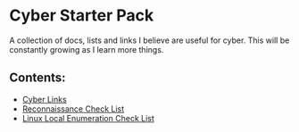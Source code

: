 # Cyber Starter Pack
A collection of docs, lists and links I believe are useful for cyber.
This will be constantly growing as I learn more things.

## Contents:
- [Cyber Links](https://github.com/JamesB9/Cyber-Starter-Pack/blob/main/Cyber%20Links.md)
- [Reconnaissance Check List](https://github.com/JamesB9/Cyber-Starter-Pack/blob/main/Check%20Lists/Enumeration%20Check%20List.md)
- [Linux Local Enumeration Check List](https://github.com/JamesB9/Cyber-Starter-Pack/blob/main/Check%20Lists/Linux%20Local%20Enumeration.md)
